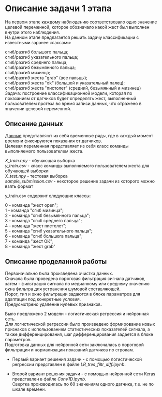 # Описание задачи 1 этапа

На первом этапе каждому наблюдению соответствовало одно значение целевой переменной, которое обозначало какой жест был выполнен внутри этого наблюдения.  
На данном этапе предлагается решить задачу классификации с известными заранее классами:

сгиб/разгиб большого пальца;  
сгиб/разгиб указательного пальца;  
сгиб/разгиб среднего пальца;  
сгиб/разгиб безымянного пальца;  
сгиб/разгиб мизинца;  
сгиб/разгиб жеста "grab" (все пальцы);  
сгиб/разгиб жеста "ok" (большой и указательный палец);  
сгиб/разгиб жеста "пистолет" (средний, безымянный и мизинец)  
Задача: построение классификационной модели, которая по показаниям от датчиков будет определять жест, выполненный пользователем протеза во время записи данных, что отражено в значении целевой переменной.

## Описание данных

[Данные](https://drive.google.com/drive/folders/1iDgJ4n-Hoy5ENB_0Q-AWffGqVrvi2wxY?usp=sharing) представляют из себя временные ряды, где в каждый момент времени фиксируются показания от датчиков.  
Целевая переменная представляет из себя класс команды выполняемого пользователем жеста.

*X_train.npy* - обучающая выборка  
*y_train.csv* - класс команды выполняемого пользователем жеста для обучающей выборки  
*X_test.npy* - тестовая выборка  
*sample_submission.csv* - некоторое решение задачи из которого можно взять формат

y_train.csv содержит следующие классы:

0 - команда "жест open";  
1 - команда "сгиб мизинца";  
2 - команда "сгиб безымянного пальца";  
3 - команда "сгиб среднего пальца";  
4 - команда "жест пистолет";  
5 - команда "сгиб указательного пальца";  
6 - команда "сгиб большога пальца";  
7 - команда "жест ОК";  
8 - команда "жест grab"  

## Описание проделанной работы  
Первоначально была произведена очистка данных.  
Сначала была проведена пороговая фильтрация сигнала датчиков, затем - фильтрация сигнала по медианному или среднему значению окна фильтра для устранения шумовой составляющей.  
Порог, тип и окно фильтрации задаются в блоке параметров для адаптации под конкретные условия.  
Предусмотрено удаление нулевых признаков.  

Было предложено 2 модели - логистическая регрессия и нейронная сеть.  
Для логистической регрессии было произведено формирование новых признаков с использованием статистических показателей сигнала, а также дифференцирования, шаг дифференцирования задается в блоке параметров.  
Подготовка данных для нейронной сети заключалась в пороговой фильтрации и нормализации показаний датчиков по строкам.  

- Первый вариант решения задачи - с помощью логистической регрессии представлен в файле *LR_tres_filtr_diff.ipynb*.  

- Второй вариант решения задачи - с помощью нейронной сети Keras представлен в файле *Conv1D.ipynb*.  
Свертка производилась по 60 значениям одного датчика, т.е. не по шкале времени.